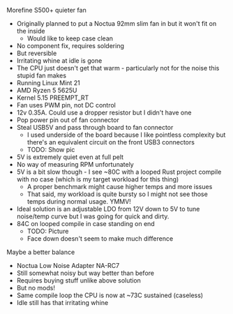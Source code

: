 Morefine S500+ quieter fan

- Originally planned to put a Noctua 92mm slim fan in but it won't fit on the inside
  - Would like to keep case clean
- No component fix, requires soldering
- But reversible
- Irritating whine at idle is gone
- The CPU just doesn't get that warm - particularly not for the noise this stupid fan makes
- Running Linux Mint 21
- AMD Ryzen 5 5625U
- Kernel 5.15 PREEMPT_RT 
- Fan uses PWM pin, not DC control
- 12v 0.35A. Could use a dropper resistor but I didn't have one
- Pop power pin out of fan connector
- Steal USB5V and pass through board to fan connector
  - I used underside of the board because I like pointless complexity but there's an equivalent circuit on the front USB3 connectors
  - TODO: Show pic
- 5V is extremely quiet even at full pelt
- No way of measuring RPM unfortunately
- 5V is a bit slow though - I see ~80C with a looped Rust project compile with no case (which is my target workload for this thing)
  - A proper benchmark might cause higher temps and more issues
  - That said, my workload is quite bursty so I might not see those temps during normal usage. YMMV!
- Ideal solution is an adjustable LDO from 12V down to 5V to tune noise/temp curve but I was going for quick and dirty.
- 84C on looped compile in case standing on end
  - TODO: Picture
  - Face down doesn't seem to make much difference

Maybe a better balance

- Noctua Low Noise Adapter NA-RC7
- Still somewhat noisy but way better than before
- Requires buying stuff unlike above solution
- But no mods!
- Same compile loop the CPU is now at ~73C sustained (caseless)
- Idle still has that irritating whine

